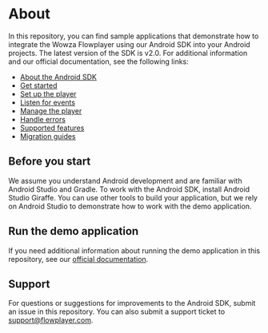 # About

In this repository, you can find sample applications that demonstrate how to integrate the Wowza Flowplayer using our Android SDK into your Android projects. The latest version of the SDK is v2.0. For additional information and our official documentation, see the following links:

* [About the Android SDK](https://developer.wowza.com/docs/wowza-flowplayer/android-sdk/about-the-android-sdk/)
* [Get started](https://developer.wowza.com/docs/wowza-flowplayer/android-sdk/get-started-with-the-android-sdk/)
* [Set up the player](https://developer.wowza.com/docs/wowza-flowplayer/android-sdk/set-up-the-player/)
* [Listen for events](https://developer.wowza.com/docs/wowza-flowplayer/android-sdk/listen-for-events/)
* [Manage the player](https://developer.wowza.com/docs/wowza-flowplayer/android-sdk/manage-the-player/)
* [Handle errors](https://developer.wowza.com/docs/wowza-flowplayer/android-sdk/handle-errors/)
* [Supported features](https://developer.wowza.com/docs/wowza-flowplayer/android-sdk/supported-features/)
* [Migration guides](https://developer.wowza.com/docs/wowza-flowplayer/android-sdk/migration-guides/migrate-from-legacy-to-2.0/)

## Before you start

We assume you understand Android development and are familiar with Android Studio and Gradle. To work with the Android SDK, install Android Studio Giraffe. You can use other tools to build your application, but we rely on Android Studio to demonstrate how to work with the demo application.

## Run the demo application

If you need additional information about running the demo application in this repository, see our [official documentation](https://developer.wowza.com/docs/wowza-flowplayer/android-sdk/about-the-android-sdk/#run-the-demo-application).

## Support

For questions or suggestions for improvements to the Android SDK, submit an issue in this repository. You can also submit a support ticket to <support@flowplayer.com>.
